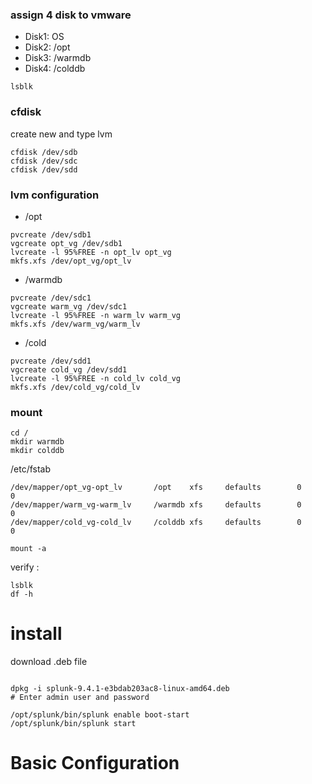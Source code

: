 ### assign 4 disk to vmware
- Disk1: OS
- Disk2: /opt
- Disk3: /warmdb
- Disk4: /colddb

```
lsblk
```


### cfdisk
create new and type lvm
```
cfdisk /dev/sdb
cfdisk /dev/sdc
cfdisk /dev/sdd
```

### lvm configuration
- /opt
```
pvcreate /dev/sdb1
vgcreate opt_vg /dev/sdb1
lvcreate -l 95%FREE -n opt_lv opt_vg
mkfs.xfs /dev/opt_vg/opt_lv
```
- /warmdb
```
pvcreate /dev/sdc1
vgcreate warm_vg /dev/sdc1
lvcreate -l 95%FREE -n warm_lv warm_vg
mkfs.xfs /dev/warm_vg/warm_lv
```
- /cold
```
pvcreate /dev/sdd1
vgcreate cold_vg /dev/sdd1
lvcreate -l 95%FREE -n cold_lv cold_vg
mkfs.xfs /dev/cold_vg/cold_lv
```

### mount 
```
cd /
mkdir warmdb
mkdir colddb
```

/etc/fstab
```
/dev/mapper/opt_vg-opt_lv       /opt    xfs     defaults        0       0
/dev/mapper/warm_vg-warm_lv     /warmdb xfs     defaults        0       0
/dev/mapper/cold_vg-cold_lv     /colddb xfs     defaults        0       0
```

```
mount -a
```

verify :
```
lsblk
df -h
```

# install 
download .deb file
```
```
```
dpkg -i splunk-9.4.1-e3bdab203ac8-linux-amd64.deb
# Enter admin user and password
```

```
/opt/splunk/bin/splunk enable boot-start
/opt/splunk/bin/splunk start
```
# Basic Configuration

